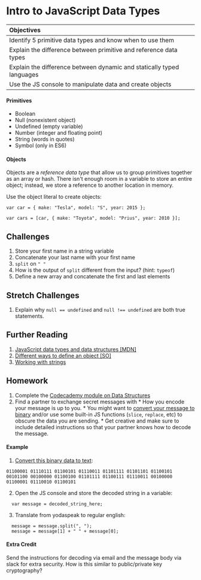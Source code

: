 # Intro to JavaScript Data Types
| Objectives |
| :--- |
| Identify 5 primitive data types and know when to use them |
| Explain the difference between primitive and reference data types |
| Explain the difference between dynamic and statically typed languages |
| Use the JS console to manipulate data and create objects |


#### Primitives
  * Boolean
  * Null (nonexistent object)
  * Undefined (empty variable)
  * Number (integer and floating point)
  * String (words in quotes)
  * Symbol (only in ES6)

#### Objects
  Objects are a *reference data type* that allow us to group primitives together as an array or hash. There isn't enough room in a variable to store an entire object; instead, we store a reference to another location in memory.

  Use the object literal to create objects:
  ```
  var car = { make: "Tesla", model: "S", year: 2015 };
  ```
  ```
  var cars = [car, { make: "Toyota", model: "Prius", year: 2010 }];
  ```

## Challenges
  1. Store your first name in a string variable
  2. Concatenate your last name with your first name
  3. `split` on `" "`
  4. How is the output of `split` different from the input? (hint: `typeof`)
  5. Define a new array and concatenate the first and last elements


## Stretch Challenges
  1. Explain why `null == undefined` and `null !== undefined` are both true statements.


## Further Reading
  1. [JavaScript data types and data structures [MDN]](https://developer.mozilla.org/en-US/docs/Web/JavaScript/Data_structures)
  2. [Different ways to define an object [SO]](http://stackoverflow.com/questions/1143498/difference-between-an-object-and-a-hash)
  3. [Working with strings](http://learnjsdata.com/strings.html)


## Homework
  1. Complete the [Codecademy module on Data Structures](http://www.codecademy.com/courses/javascript-beginner-en-9Sgpi/0/1?curriculum_id=506324b3a7dffd00020bf661)
  2. Find a partner to exchange secret messages with
    * How you encode your message is up to you.
    * You might want to [convert your message to binary](http://www.binaryhexconverter.com/ascii-text-to-binary-converter) and/or use some built-in JS functions (`slice`, `replace`, etc) to obscure the data you are sending.
    * Get creative and make sure to include detailed instructions so that your partner knows how to decode the message.


#### Example
  1. [Convert this binary data to text](http://www.binaryhexconverter.com/binary-to-ascii-text-converter):
  ```
  01100001 01110111 01100101 01110011 01101111 01101101 01100101 00101100 00100000 01100100 01101111 01100111 01110011 00100000 01100001 01110010 01100101
  ```
  2. Open the JS console and store the decoded string in a variable:
  ```
    var message = decoded_string_here;
  ```
  3. Translate from yodaspeak to regular english:
  ```
    message = message.split(", ");
    message = message[1] + " " + message[0];
  ```


#### Extra Credit
  Send the instructions for decoding via email and the message body via slack for extra security. How is this similar to public/private key cryptography?
